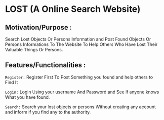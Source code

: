 # LOST (A Online Search Website)

## Motivation/Purpose :
Search Lost Objects Or Persons Information and Post Found Objects Or 
Persons Informations To The Website To Help Others Who Have Lost
Their Valuable Things Or Persons.


## Features/Functionalities :

`Register:`
Register First To 
Post Something you found
and help others to Find It

`Login:`
Login Using your username
And Password and See If anyone knows
What you have found.

`Search:`
Search your lost objects or persons 
Without creating any account and inform if you find any to the authority.



